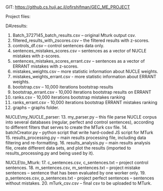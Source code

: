 GIT: https://github.cs.huji.ac.il/ofirshifman/GEC_ME_PROJECT

Project files:

DA\results:
1.	Batch_3727145_batch_results.csv – original Mturk output csv.
2.	filtered_results_with_zscores.csv – the filtered results with z-scores.
3.	controls_df.csv – control sentences data only.
4.	sentences_mistakes_scores.csv – sentences as a vector of NUCLE mistakes with z-scores.
5.	sentences_mistakes_scores_errant.csv – sentences as a vector of ERRANT mistakes with z-scores.
6.	mistakes_weights.csv – more statistic information about NUCLE weights.
7.	mistakes_weights_errant.csv - more statistic information about ERRANT weights.
8.	bootstrap.csv – 10,000 iterations bootstrap results
9.	bootstrap_errant.csv - 10,000 iterations bootstrap results on ERRANT
10.	ranks.csv - 10,000 iterations bootstrap mistakes ranking
11.	ranks_errant.csv - 10,000 iterations bootstrap ERRANT mistakes ranking
12.	graphs – graphs folder.

NUCLE\my_NUCLE_parser:
13.	my_parser.py – this file parse NUCLE corpus into several databases (regular, perfect and control sentences), according to different filters that serves to create the MTurk csv file.
14.	batchCreator.py – python script that write hard-coded JS script for MTurk
15.	results_processing.py – main results processing file, including data filtering and re-formatting.
16.	results_analysis.py – main results analysis file, create different data sets, and plot the results (imported to results_processing.py and being used by it).

NUCLE\to_Mturk:
17.	c_sentences.csv, c_sentences.txt – project control sentences.
18.	m_sentences.csv, m_sentences.txt – project mistake sentences – sentence that has been evaluated by one worker only.
19.	p_sentences.csv, p_sentences.txt - project perfect sentences – sentences without mistakes.
20.	mTurk_csv.csv – final csv to be uploaded to MTurk.

